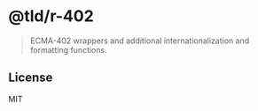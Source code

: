 # @tld/r-402

> ECMA-402 wrappers and additional internationalization and formatting functions.

## License

MIT
